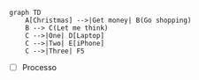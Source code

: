 ```mermaid
graph TD
    A[Christmas] -->|Get money| B(Go shopping)
    B --> C(Let me think)
    C -->|One| D[Laptop]
    C -->|Two| E[iPhone]
    C -->|Three| F5
```            


- [ ] Processo